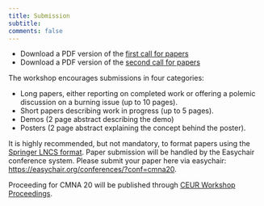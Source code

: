 ```yaml
---
title: Submission 
subtitle: 
comments: false
---
```



* Download a PDF version of the [first call for papers](http://arg.napier.ac.uk/events/cmna/assets/cfp/cfp.pdf)
* Download a PDF version of the [second call for papers](http://arg.napier.ac.uk/events/cmna/assets/cfp/cfp#2.pdf)


The workshop encourages submissions in four categories:

* Long papers, either reporting on completed work or offering a polemic discussion on a burning issue (up to 10 pages).
* Short papers describing work in progress (up to 5 pages).
* Demos (2 page abstract describing the demo)
* Posters (2 page abstract explaining the concept behind the poster).

It is highly recommended, but not mandatory, to format papers using the [Springer LNCS format](https://www.springer.com/gp/computer-science/lncs/conference-proceedings-guidelines). Paper submission will be handled by the Easychair conference system. Please submit your paper here via easychair: https://easychair.org/conferences/?conf=cmna20.

Proceeding for CMNA 20 will be published through [CEUR Workshop Proceedings](http://ceur-ws.org/). 

